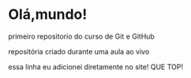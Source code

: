 # Olá,mundo!
 primeiro repositorio do curso de Git e GitHub

repositória criado durante uma aula ao vivo

essa linha eu adicionei diretamente no site! QUE TOP!
